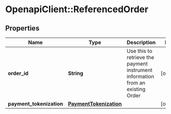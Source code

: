 # OpenapiClient::ReferencedOrder

## Properties
Name | Type | Description | Notes
------------ | ------------- | ------------- | -------------
**order_id** | **String** | Use this to retrieve the payment instrument information from an existing Order | [optional] 
**payment_tokenization** | [**PaymentTokenization**](PaymentTokenization.md) |  | [optional] 


